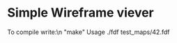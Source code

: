 # Simple Wireframe viever
 To compile write:\n
                   "make"
 Usage ./fdf test_maps/42.fdf
